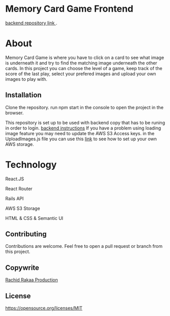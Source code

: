 
# Memory Card Game Frontend
[backend repository link ](https://github.com/rachid1982fsb/MemoryCardGameBackend).

# About
Memory Card Game is where you have to click on a card to see what image is underneath it and try to find the matching image underneath the other cards.  In this project you can choose the level of a game, keep track of the score of the last play, select your prefered images and upload your own images to play with.


## Installation

Clone the repository.
run npm start in the console to open the project in the browser.  

This repository is set up to be used with backend copy that has to be runing in order to login. [backend instructions](https://github.com/rachid1982fsb/MemoryCardGameBackend)
If you have a problem using loading image feature you may need to update the AWS S3 Access keys. in the UploadImages.js file you can use this [link](https://medium.com/@rachid1982fsb/upload-images-on-a-react-app-to-aws-s3-bucket-3f3114a683f1) to see how to set up your own AWS storage. 

# Technology

React.JS

React Router

Rails API

AWS S3 Storage 

HTML & CSS & Semantic UI

## Contributing
Contributions are welcome. Feel free to open a pull request or branch from this project.

## Copywrite

[Rachid Rakaa Production](https://github.com/rachid1982fsb)

## License
https://opensource.org/licenses/MIT


